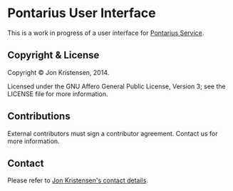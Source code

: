 Pontarius User Interface
========================

This is a work in progress of a user interface for [Pontarius
Service](https://github.com/pontarius/pontarius-service).

Copyright & License
-------------------

Copyright © Jon Kristensen, 2014.

Licensed under the GNU Affero General Public License, Version 3; see the
LICENSE file for more information.

Contributions
-------------

External contributors must sign a contributor agreement. Contact us for more
information.

Contact
-------

Please refer to [Jon Kristensen's contact
details](http://www.jonkri.com/contact/).
